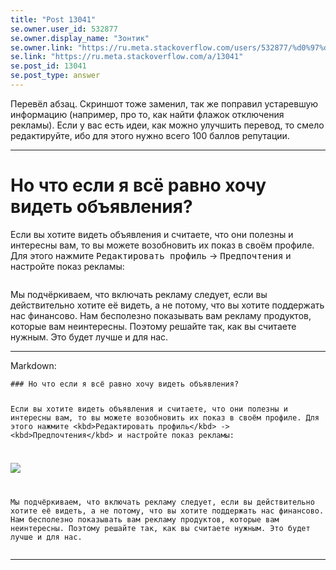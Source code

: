 ```yaml
---
title: "Post 13041"
se.owner.user_id: 532877
se.owner.display_name: "Зонтик"
se.owner.link: "https://ru.meta.stackoverflow.com/users/532877/%d0%97%d0%be%d0%bd%d1%82%d0%b8%d0%ba"
se.link: "https://ru.meta.stackoverflow.com/a/13041"
se.post_id: 13041
se.post_type: answer
---
```

<p>Перевёл абзац. Скриншот тоже заменил, так же поправил устаревшую информацию (например, про то, как найти флажок отключения рекламы). Если у вас есть идеи, как можно улучшить перевод, то смело редактируйте, ибо для этого нужно всего 100 баллов репутации.</p>
<hr />
<h1>Но что если я всё равно хочу видеть объявления?</h1>
<p>Если вы хотите видеть объявления и считаете, что они полезны и интересны вам,  то вы можете возобновить их показ в своём профиле. Для этого нажмите <kbd>Редактировать профиль</kbd> -&gt; <kbd>Предпочтения</kbd> и настройте показ рекламы:</p>
<p><img src="https://i.stack.imgur.com/2AaNU.png" alt="" /></p>
<p>Мы подчёркиваем, что включать рекламу следует, если вы действительно хотите её видеть, а не потому, что вы хотите поддержать нас финансово.
Нам бесполезно показывать вам рекламу продуктов, которые вам неинтересны. Поэтому решайте так, как вы считаете нужным. Это будет лучше и для нас.</p>
<hr />
<p>Markdown:</p>
<pre><code>### Но что если я всё равно хочу видеть объявления? 

Если вы хотите видеть объявления и считаете, что они полезны и интересны вам,  то вы можете возобновить их показ в своём профиле. Для этого нажмите &lt;kbd&gt;Редактировать профиль&lt;/kbd&gt; -&gt; &lt;kbd&gt;Предпочтения&lt;/kbd&gt; и настройте показ рекламы: 

![](https://i.stack.imgur.com/2AaNU.png)

Мы подчёркиваем, что включать рекламу следует, если вы действительно хотите её видеть, а не потому, что вы хотите поддержать нас финансово.
Нам бесполезно показывать вам рекламу продуктов, которые вам неинтересны. Поэтому решайте так, как вы считаете нужным. Это будет лучше и для нас.
</code></pre>
<hr />
